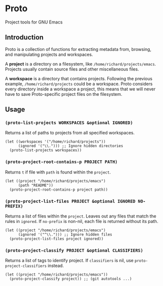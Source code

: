 # Proto

Project tools for GNU Emacs

## Introduction

Proto is a collection of functions for extracting metadata from, browsing, and
manipulating projects and workspaces.

A **project** is a directory on a filesystem, like
`/home/richard/projects/emacs`.  Projects usually contain source files and other
miscellaneous files.

A **workspace** is a directory that contains projects. Following the previous
example, `/home/richard/projects` could be a workspace.  Proto considers every
directory inside a workspace a project, this means that we will never have to
save Proto-specific project files on the filesystem.

## Usage

### `(proto-list-projects WORKSPACES &optional IGNORED)`

Returns a list of paths to projects from all specified workspaces.

```elisp
(let ((workspaces '("/home/richard/projects"))
      (ignored '("\\."))) ;; Ignore hidden directories
  (proto-list-projects workspaces))
```

### `(proto-project-root-contains-p PROJECT PATH)`

Returns `t` if file with `path` is found within the `project`.

```elisp
(let ((project "/home/richard/projects/emacs")
      (path "README"))
  (proto-project-root-contains-p project path))
```

### `(proto-project-list-files PROJECT &optional IGNORED NO-PREFIX)`

Returns a list of files within the `project`.  Leaves out any files that match
the rules in `ignored`.  If `no-prefix` is non-nil, each file is returned
without its path.

```elisp
(let ((project "/home/richard/projects/emacs")
      (ignored '("^\\."))) ;; Ignore hidden files
  (proto-project-list-files project ignored))
```

### `(proto-project-classify PROJECT &optional CLASSIFIERS)`

Returns a list of tags to identify project.  If `classifiers` is nil, use
`proto-project-classifiers` instead.

```elisp
(let ((project "/home/richard/projects/emacs"))
  (proto-project-classify project)) ;; (git autotools ...)
```
